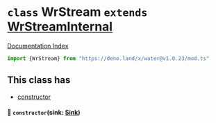 # `class` WrStream `extends` [WrStreamInternal](../class.WrStreamInternal/README.md)

[Documentation Index](../README.md)

```ts
import {WrStream} from "https://deno.land/x/water@v1.0.23/mod.ts"
```

## This class has

- [constructor](#-constructorsink-sink)


#### 🔧 `constructor`(sink: [Sink](../type.Sink/README.md))




